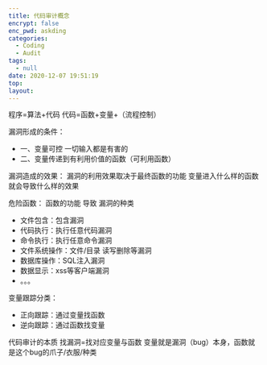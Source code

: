 ```yaml
---
title: 代码审计概念
encrypt: false
enc_pwd: askding
categories:
  - Coding
  - Audit
tags:
  - null
date: 2020-12-07 19:51:19
top:
layout:
---
```


程序=算法+代码
                    代码=函数+变量+（流程控制）

漏洞形成的条件：
* 一、变量可控   一切输入都是有害的
* 二、变量传递到有利用价值的函数（可利用函数）

漏洞造成的效果：
漏洞的利用效果取决于最终函数的功能
变量进入什么样的函数就会导致什么样的效果

危险函数：
函数的功能 导致 漏洞的种类

* 文件包含：包含漏洞
* 代码执行：执行任意代码漏洞
* 命令执行：执行任意命令漏洞
* 文件系统操作：文件/目录 读写删除等漏洞
* 数据库操作：SQL注入漏洞
* 数据显示：xss等客户端漏洞
* 。。。

变量跟踪分类：
* 正向跟踪：通过变量找函数
* 逆向跟踪：通过函数找变量

代码审计的本质
找漏洞=找对应变量与函数
变量就是漏洞（bug）本身，函数就是这个bug的爪子/衣服/种类